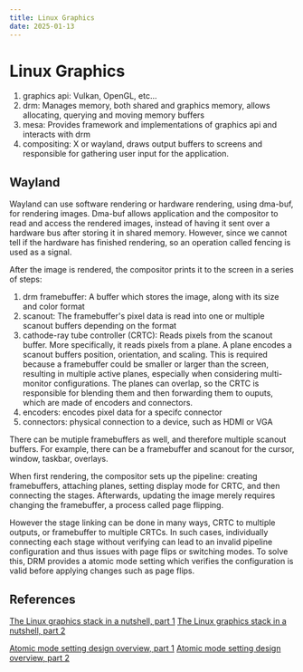 ```yaml
---
title: Linux Graphics
date: 2025-01-13
---
```


# Linux Graphics

1.  graphics api: Vulkan, OpenGL, etc...
2.  drm: Manages memory, both shared and graphics memory, allows allocating,
    querying and moving memory buffers
3.  mesa: Provides framework and implementations of graphics api and interacts
    with drm
4.  compositing: X or wayland, draws output buffers to screens and responsible
    for gathering user input for the application.

## Wayland

Wayland can use software rendering or hardware rendering, using dma-buf, for
rendering images. Dma-buf allows application and the compositor to read and
access the rendered images, instead of having it sent over a hardware bus after
storing it in shared memory. However, since we cannot tell if the hardware has
finished rendering, so an operation called fencing is used as a signal.

After the image is rendered, the compositor prints it to the screen in a series of steps:

1.  drm framebuffer: A buffer which stores the image, along with its size and color format
2.  scanout: The framebuffer's pixel data is read into one or multiple scanout
    buffers depending on the format
3.  cathode-ray tube controller (CRTC): Reads pixels from the scanout buffer.
    More specifically, it reads pixels from a plane. A plane encodes a scanout
    buffers position, orientation, and scaling. This is required because a
    framebuffer could be smaller or larger than the screen, resulting in
    multiple active planes, especially when considering multi-monitor
    configurations. The planes can overlap, so the CRTC is responsible for
    blending them and then forwarding them to ouputs, which are made of
    encoders and connectors.
4.  encoders: encodes pixel data for a specifc connector
5.  connectors: physical connection to a device, such as HDMI or VGA

There can be mutiple framebuffers as well, and therefore multiple scanout
buffers. For example, there can be a framebuffer and scanout for the cursor,
window, taskbar, overlays.

When first rendering, the compositor sets up the pipeline: creating
framebuffers, attaching planes, setting display mode for CRTC, and then
connecting the stages. Afterwards, updating the image merely requires changing
the framebuffer, a process called page flipping.

However the stage linking can be done in many ways, CRTC to multiple outputs,
or framebuffer to multiple CRTCs. In such cases, individually connecting each
stage without verifying can lead to an invalid pipeline configuration and thus
issues with page flips or switching modes. To solve this, DRM provides a atomic
mode setting which verifies the configuration is valid before applying changes
such as page flips.

## References

[The Linux graphics stack in a nutshell, part 1](https://lwn.net/Articles/955376/)
[The Linux graphics stack in a nutshell, part 2](https://lwn.net/Articles/955708/)

[Atomic mode setting design overview, part 1](https://lwn.net/Articles/653071/)
[Atomic mode setting design overview, part 2](https://lwn.net/Articles/653466/)

